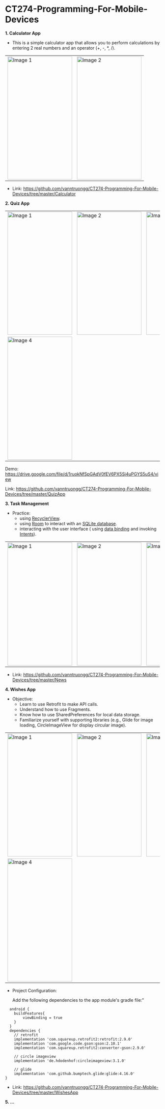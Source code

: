 # CT274-Programming-For-Mobile-Devices

**1. Calculator App**

- This is a simple calculator app that allows you to perform calculations by entering 2 real numbers and an
  operator (+, -, *, /).

<table>
    <tr>
        <td><img src="https://github.com/vanntruongg/CT274-Programming-For-Mobile-Devices/assets/103330978/3d3ffc4d-eea6-4353-b2e2-8f5924d42f63" alt="Image 1" width="210" height="400"></td>
        <td><img src="https://github.com/vanntruongg/CT274-Programming-For-Mobile-Devices/assets/103330978/36850d7a-3785-46bd-9263-67ee0ce35e59" alt="Image 2" width="210" height="400"></td>
    </tr>
</table>

- Link: https://github.com/vanntruongg/CT274-Programming-For-Mobile-Devices/tree/master/Calculator

**2. Quiz App**
<table>
    <tr>
        <td><img src="https://github.com/vanntruongg/CT274-Programming-For-Mobile-Devices/assets/103330978/0d3f19a3-227b-4269-9987-8988b18a4034" alt="Image 1" width="210" height="400"></td>
        <td><img src="https://github.com/vanntruongg/CT274-Programming-For-Mobile-Devices/assets/103330978/5399222a-f63b-4c3f-99ac-1d464b0497bc" alt="Image 2" width="210" height="400"></td>
        <td><img src="https://github.com/vanntruongg/CT274-Programming-For-Mobile-Devices/assets/103330978/559c4812-a5a1-434d-a892-5c85c47d8de3" alt="Image 3" width="210" height="400"></td>
    </tr>
    <tr>
        <td><img src="https://github.com/vanntruongg/CT274-Programming-For-Mobile-Devices/assets/103330978/5e5180ee-282c-4b1c-ab94-e9e2ea0da754" alt="Image 4" width="210" height="400"></td>
    </tr>
</table>

Demo: https://drive.google.com/file/d/1ruokNfSpGAdV0fEV6PX5Sj4uPGYS5uS4/view

Link: https://github.com/vanntruongg/CT274-Programming-For-Mobile-Devices/tree/master/QuizApp

**3. Task Management**

- Practice:
    + using [RecyclerView](https://developer.android.com/develop/ui/views/layout/recyclerview).
    + using [Room](https://developer.android.com/training/data-storage/room) to interact with
      an [SQLite database](https://developer.android.com/reference/kotlin/android/database/sqlite/SQLiteDatabase).
    + interacting with the user interface (
      using [data binding](https://developer.android.com/topic/libraries/data-binding) and
      invoking [Intents](https://developer.android.com/reference/kotlin/android/content/Intent)).

<table>
    <tr>
        <td><img src="https://github.com/vanntruongg/CT274-Programming-For-Mobile-Devices/assets/103330978/fb8c6270-5ea6-408a-b92f-2d1455e1b55c" alt="Image 1" width="210" height="400"></td>
        <td><img src="https://github.com/vanntruongg/CT274-Programming-For-Mobile-Devices/assets/103330978/90aa6a2c-4415-49a1-bcf4-dd0ae230f950" alt="Image 2" width="210" height="400"></td>
        <td><img src="https://github.com/vanntruongg/CT274-Programming-For-Mobile-Devices/assets/103330978/36e77db4-e36e-4c5b-bac3-9c1a125cc974" alt="Image 3" width="210" height="400"></td>
    </tr>
</table>

- Link: https://github.com/vanntruongg/CT274-Programming-For-Mobile-Devices/tree/master/News

**4. Wishes App**

- Objective:
    + Learn to use Retrofit to make API calls.
    + Understand how to use Fragments.
    + Know how to use SharedPreferences for local data storage.
    + Familiarize yourself with supporting libraries (e.g., Glide for image loading, CircleImageView for display
      circular image).

<table>
    <tr>
        <td><img src="https://github.com/vanntruongg/CT274-Programming-For-Mobile-Devices/assets/103330978/9ef60c2c-62ee-4e7e-a625-3f7d61d827e1" alt="Image 1" width="210" height="400"></td>
        <td><img src="https://github.com/vanntruongg/CT274-Programming-For-Mobile-Devices/assets/103330978/e0d963c6-b794-4f48-8339-bda7be9582de" alt="Image 2" width="210" height="400"></td>
        <td><img src="https://github.com/vanntruongg/CT274-Programming-For-Mobile-Devices/assets/103330978/420aabe6-1f10-4972-8230-de3ef0a0c27b" alt="Image 3" width="210" height="400"></td>
    </tr>
  <tr>
        <td><img src="https://github.com/vanntruongg/CT274-Programming-For-Mobile-Devices/assets/103330978/fd5b0d3f-1973-42a6-baef-1bb09f9b8b8d" alt="Image 4" width="210" height="400"></td>
    </tr>
</table>

- Project Configuration:

    Add the following dependencies to the app module's gradle file:"
```
  android {
    buildFeatures{
        viewBinding = true
    }
  }
  dependencies {
    // retrofit
    implementation 'com.squareup.retrofit2:retrofit:2.9.0'
    implementation 'com.google.code.gson:gson:2.10.1'
    implementation 'com.squareup.retrofit2:converter-gson:2.9.0'
    
    // circle imageview
    implementation 'de.hdodenhof:circleimageview:3.1.0'
    
    // glide
    implementation 'com.github.bumptech.glide:glide:4.16.0'
}
 ```
- Link: https://github.com/vanntruongg/CT274-Programming-For-Mobile-Devices/tree/master/WishesApp

**5. ...**